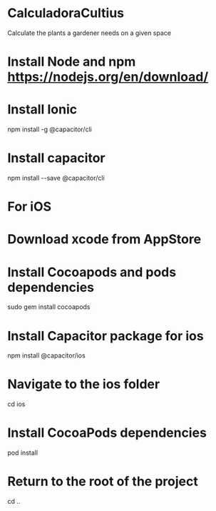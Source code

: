 # CalculadoraCultius
Calculate the plants a gardener needs on a given space

# Install Node and npm https://nodejs.org/en/download/

# Install Ionic
npm install -g @capacitor/cli

# Install capacitor
npm install --save @capacitor/cli

# For iOS
# Download xcode from AppStore

# Install Cocoapods and pods dependencies
sudo gem install cocoapods

# Install Capacitor package for ios
npm install @capacitor/ios

# Navigate to the ios folder
cd ios

# Install CocoaPods dependencies
pod install

# Return to the root of the project
cd ..